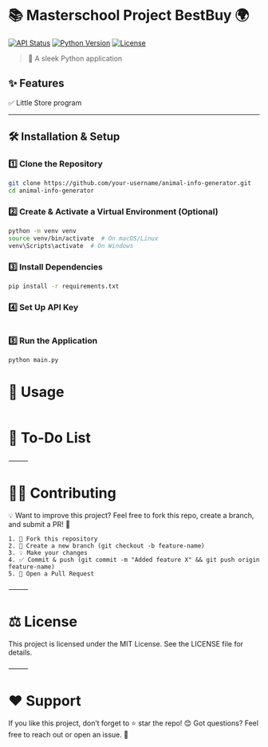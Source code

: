 # 📚 Masterschool Project BestBuy 🌍

[![API Status](https://img.shields.io/badge/API-Online-brightgreen)](https://api-ninjas.com/) 
[![Python Version](https://img.shields.io/badge/python-3.8%2B-blue.svg)](https://www.python.org/) 
[![License](https://img.shields.io/badge/license-MIT-lightgrey)](LICENSE)

> 📜 A sleek Python application 

## ✨ **Features**
✅ Little Store program 


---

## 🛠️ **Installation & Setup**
### 1️⃣ **Clone the Repository**
```sh
git clone https://github.com/your-username/animal-info-generator.git
cd animal-info-generator
```
### 2️⃣ **Create & Activate a Virtual Environment (Optional)**
```sh
python -m venv venv
source venv/bin/activate  # On macOS/Linux
venv\Scripts\activate  # On Windows
```
### 3️⃣ **Install Dependencies**
```sh
pip install -r requirements.txt
```
### 4️⃣ **Set Up API Key**
```sh

```
### 5️⃣ **Run the Application**
```sh
python main.py
```

# 🎯 Usage
```shell

```

# 📌 To-Do List


⸻

# 👨‍💻 Contributing

💡 Want to improve this project? Feel free to fork this repo, create a branch, and submit a PR! 🚀
    
    1. 🍴 Fork this repository
    2. 🌿 Create a new branch (git checkout -b feature-name)
    3. 💡 Make your changes
    4. ✅ Commit & push (git commit -m "Added feature X" && git push origin feature-name)
    5. 🔁 Open a Pull Request

⸻

# ⚖ License

This project is licensed under the MIT License. See the LICENSE file for details.

⸻

# ❤️ Support

If you like this project, don’t forget to ⭐ star the repo! 😊
Got questions? Feel free to reach out or open an issue. 🚀
